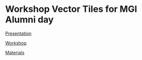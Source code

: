 # Workshop Vector Tiles for MGI Alumni day

[Presentation](https://nieneb.github.io/mgi_workshop/)

[Workshop](https://github.com/NieneB/mgi_workshop/wiki)

[Materials](https://github.com/NieneB/mgi_workshop/archive/master.zip)